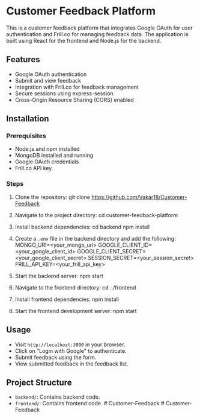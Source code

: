 
# Customer Feedback Platform

This is a customer feedback platform that integrates Google OAuth for user authentication and Frill.co for managing feedback data. The application is built using React for the frontend and Node.js for the backend.

## Features

- Google OAuth authentication
- Submit and view feedback
- Integration with Frill.co for feedback management
- Secure sessions using express-session
- Cross-Origin Resource Sharing (CORS) enabled

## Installation

### Prerequisites

- Node.js and npm installed
- MongoDB installed and running
- Google OAuth credentials
- Frill.co API key

### Steps

1. Clone the repository:
  git clone https://github.com/Vakar18/Customer-Feedback

2. Navigate to the project directory:
    cd customer-feedback-platform

3. Install backend dependencies:
    cd backend
    npm install

4. Create a `.env` file in the backend directory and add the following:
    MONGO_URI=<your_mongo_uri>
    GOOGLE_CLIENT_ID=<your_google_client_id>
    GOOGLE_CLIENT_SECRET=<your_google_client_secret>
    SESSION_SECRET=<your_session_secret>
    FRILL_API_KEY=<your_frill_api_key>

5. Start the backend server:
    npm start

6. Navigate to the frontend directory:
    cd ../frontend

7. Install frontend dependencies:
    npm install

8. Start the frontend development server:
    npm start

## Usage

- Visit `http://localhost:3000` in your browser.
- Click on "Login with Google" to authenticate.
- Submit feedback using the form.
- View submitted feedback in the feedback list.

## Project Structure

- `backend/`: Contains backend code.
- `frontend/`: Contains frontend code.
#   C u s t o m e r - F e e d b a c k 
 
 #   C u s t o m e r - F e e d b a c k 
 
 
